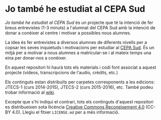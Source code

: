 # Jo també he estudiat al CEPA Sud

*Jo també he estudiat al CEPA Sud* és un projecte que té la intenció de fer breus entrevistes (1-3 minuts) a l'alumnat del CEPA Sud amb la intenció de donar a conèixer al centre i motivar a possibles nous alumnes.

La idea és fer entrevistes a diversos alumnes de diferents nivells per a copsar les seves inquietuds i motivacions per estudiar al [CEPA Sud](http://www.cepasud.net). És un mitjà per a motivar a nous alumnes a matricular-se i al mateix temps una eina per donar-nos a conèixer.

En aquest repositori hi haurà tots els materials i codi font associat a aquest projecte (vídeos, transcripcions de l'audio, crèdits, etc.)

Els continguts estan distribuïts per carpetes corresponents a les edicions: JTECS-1 (curs 2014-2015), JTECS-2 (curs 2015-2016), etc. També podeu trobar informació al [wiki](https://github.com/cepasud/jo-tambe-he-estudiat-al-CEPA-Sud/wiki).

Excepte que s'hi indiqui el contrari, tots els continguts d'aquest repositori es distribueixen sota llicència [Creative Commons Reconeixement 4.0](https://creativecommons.org/licenses/by/4.0/deed.ca) (CC-BY 4.0). Llegiu el fitxer `LICENSE.md` per a més informació.
